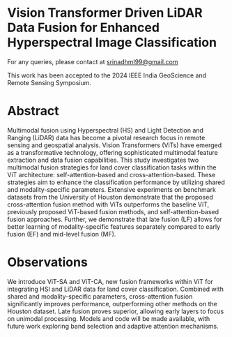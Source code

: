 # Vision Transformer Driven LiDAR Data Fusion for Enhanced Hyperspectral Image Classification
For any queries, please contact at srinadhml99@gmail.com

This work has been accepted to the 2024 IEEE India GeoScience and Remote Sensing Symposium. 
# Abstract
Multimodal fusion using Hyperspectral (HS) and Light Detection and Ranging (LiDAR) data has become a pivotal research focus in remote sensing and geospatial analysis. Vision Transformers (ViTs) have emerged as a transformative technology, offering sophisticated multimodal feature extraction and data fusion capabilities. This study investigates two multimodal fusion strategies for land cover classification tasks within the ViT architecture: self-attention-based and cross-attention-based. These strategies aim to enhance the classification performance by utilizing shared and modality-specific parameters. Extensive experiments on benchmark datasets from the University of Houston demonstrate that the proposed cross-attention fusion method with ViTs outperforms the baseline ViT, previously proposed ViT-based fusion methods, and self-attention-based fusion approaches. Further, we demonstrate that late fusion (LF) allows for better learning of modality-specific features separately compared to early fusion (EF) and mid-level fusion (MF).

# Observations
We introduce ViT-SA and ViT-CA, new fusion frameworks within ViT for integrating HSI and LiDAR data for land cover classification. Combined with shared and modality-specific parameters, cross-attention fusion significantly improves performance, outperforming other methods on the Houston dataset. Late fusion proves superior, allowing early layers to focus on unimodal processing. Models and code will be made available, with future work exploring band selection and adaptive attention mechanisms.

